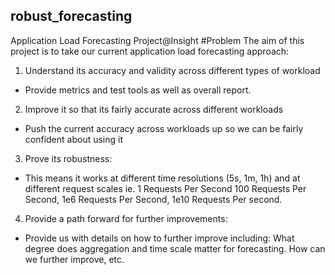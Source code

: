 ## robust_forecasting
Application Load Forecasting Project@Insight
#Problem
The aim of this project is to take our current application load forecasting approach: 
1. Understand its accuracy and validity  across different types of workload
- Provide metrics and test tools as well as overall report.
2. Improve it so that its fairly accurate  across different workloads
- Push the current accuracy across workloads up so we can be fairly confident
about using it
3. Prove its robustness: 
- This means it works at different time resolutions (5s, 1m, 1h) and at different request scales ie. 1 Requests Per Second 100 Requests Per Second, 1e6 Requests Per Second, 1e10 Requests Per second.
4. Provide a  path forward  for further improvements: 
- Provide us with details on how to further improve including: What degree does
aggregation and time scale matter for forecasting. How can we further improve, etc.
